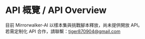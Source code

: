 
# API 概覽 / API Overview

目前 Mirrorwalker-AI 以樣本集與挑戰腳本釋放，尚未提供開放 API。  
若需定制化 API 合作，請聯繫：tiger870904@gmail.com
